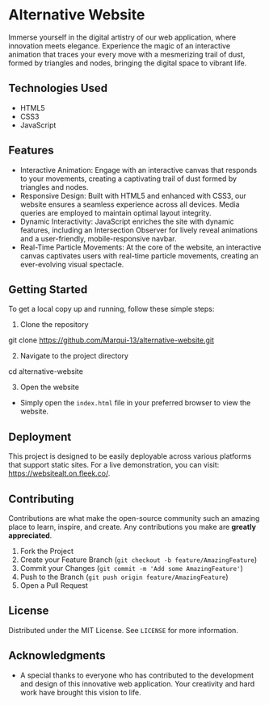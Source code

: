 # Alternative Website

Immerse yourself in the digital artistry of our web application, where innovation meets elegance. Experience the magic of an interactive animation that traces your every move with a mesmerizing trail of dust, formed by triangles and nodes, bringing the digital space to vibrant life.

## Technologies Used

- HTML5
- CSS3
- JavaScript

## Features

- Interactive Animation: Engage with an interactive canvas that responds to your movements, creating a captivating trail of dust formed by triangles and nodes.
- Responsive Design: Built with HTML5 and enhanced with CSS3, our website ensures a seamless experience across all devices. Media queries are employed to maintain optimal layout integrity.
- Dynamic Interactivity: JavaScript enriches the site with dynamic features, including an Intersection Observer for lively reveal animations and a user-friendly, mobile-responsive navbar.
- Real-Time Particle Movements: At the core of the website, an interactive canvas captivates users with real-time particle movements, creating an ever-evolving visual spectacle.

## Getting Started

To get a local copy up and running, follow these simple steps:

1. Clone the repository

git clone https://github.com/Marqui-13/alternative-website.git


2. Navigate to the project directory

cd alternative-website


3. Open the website
- Simply open the `index.html` file in your preferred browser to view the website.

## Deployment

This project is designed to be easily deployable across various platforms that support static sites. For a live demonstration, you can visit: https://websitealt.on.fleek.co/.

## Contributing

Contributions are what make the open-source community such an amazing place to learn, inspire, and create. Any contributions you make are **greatly appreciated**.

1. Fork the Project
2. Create your Feature Branch (`git checkout -b feature/AmazingFeature`)
3. Commit your Changes (`git commit -m 'Add some AmazingFeature'`)
4. Push to the Branch (`git push origin feature/AmazingFeature`)
5. Open a Pull Request

## License

Distributed under the MIT License. See `LICENSE` for more information.

## Acknowledgments

- A special thanks to everyone who has contributed to the development and design of this innovative web application. Your creativity and hard work have brought this vision to life.
